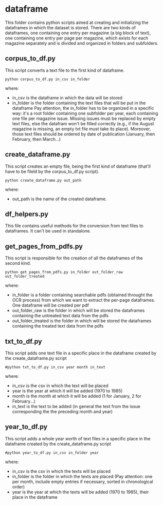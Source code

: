 # dataframe

This folder contains python scripts aimed at creating and initializing the dataframes in which the dataset is stored. There are two kinds of dataframes, one containing one entry per magazine (a big block of text), one containing one entry per page per magazine, which exists for each magazine separately and is divided and organized in folders and subfolders.

## corpus_to_df.py
This script converts a text file to the first kind of dataframe.
```
python corpus_to_df.py in_csv in_folder
```
where:
- in_csv is the dataframe in which the data will be stored
- in_folder is the folder containing the text files that will be put in the dataframe
Pay attention, the in_folder has to be organized in a specific way: it's a root folder containing one subfolder per year, each containing one file per magazine issue. Missing issues must be replaced by empty text files, else the datafram won't be filled correctly (e.g., if the August magazine is missing, an empty txt file must take its place). Moreover, those text files should be ordered by date of publication (January, then February, then March...)

## create_dataframe.py
This script creates an empty file, being the first kind of dataframe (that'll have to be fileld by the corpus_to_df.py script).
```
python create_dataframe.py out_path
```
where:
- out_path is the name of the created dataframe.

## df_helpers.py
This file contains useful methods for the conversion from text files to dataframes. It can't be used in standalone.

## get_pages_from_pdfs.py
This script is responsible for the creation of all the dataframes of the second kind.
```
python get_pages_from_pdfs.py in_folder out_folder_raw out_folder_treated
```
where:
- in_folder is a folder containing searchable pdfs (obtained throught the OCR process) from which we want to extract the per-page dataframes. One dataframe will be created per pdf
- out_folder_raw is the folder in which will be stored the dataframes containing the untreated text data from the pdfs
- out_folder_treated is the folder in which will be stored the dataframes containing the treated text data from the pdfs

## txt_to_df.py
This script adds one text file in a specific place in the dataframe created by the create_dataframe.py script
```
#python txt_to_df.py in_csv year month in_text
```
where:
- in_csv is the csv in which the text will be placed
- year is the year at which it will be added (1970 to 1985)
- month is the month at which it will be added (1 for January, 2 for February...)
- in_text is the text to be added (in general the text from the issue corresponding the the preceding month and year)

## year_to_df.py
This script adds a whole year worth of text files in a specific place in the dataframe created by the create_dataframe.py script
```
#python year_to_df.py in_csv in_folder year
```
where:
- in_csv is the csv in which the texts will be placed
- in_folder is the folder in which the texts are placed (Pay attention: one per month, include empty entries if necessary, sorted in chronological order)
- year is the year at which the texts will be added (1970 to 1985), their place in the dataframe


